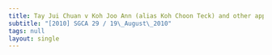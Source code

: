 ```yaml
---
title: Tay Jui Chuan v Koh Joo Ann (alias Koh Choon Teck) and other appeals
subtitle: "[2010] SGCA 29 / 19\_August\_2010"
tags: null
layout: single
---
```


